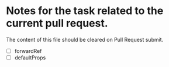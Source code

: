 # Notes for the task related to the current pull request.

The content of this file should be cleared on Pull Request submit.

- [ ] forwardRef
- [ ] defaultProps
